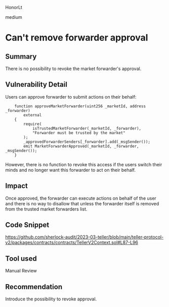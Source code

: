 HonorLt

medium

# Can't remove forwarder approval

## Summary

There is no possibility to revoke the market forwarder's approval.

## Vulnerability Detail

Users can approve forwarder to submit actions on their behalf:
```solidity
    function approveMarketForwarder(uint256 _marketId, address _forwarder)
        external
    {
        require(
            isTrustedMarketForwarder(_marketId, _forwarder),
            "Forwarder must be trusted by the market"
        );
        _approvedForwarderSenders[_forwarder].add(_msgSender());
        emit MarketForwarderApproved(_marketId, _forwarder, _msgSender());
    }
```

However, there is no function to revoke this access if the users switch their minds and no longer want this forwarder to act on their behalf.

## Impact

Once approved, the forwarder can execute actions on behalf of the user and there is no way to disallow that unless the forwarder itself is removed from the trusted market forwarders list.

## Code Snippet

https://github.com/sherlock-audit/2023-03-teller/blob/main/teller-protocol-v2/packages/contracts/contracts/TellerV2Context.sol#L87-L96

## Tool used

Manual Review

## Recommendation

Introduce the possibility to revoke approval.
